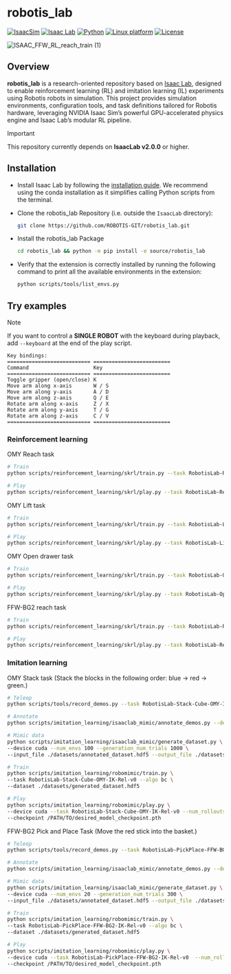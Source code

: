 # robotis_lab

[![IsaacSim](https://img.shields.io/badge/IsaacSim-4.5.0-silver.svg)](https://docs.omniverse.nvidia.com/isaacsim/latest/overview.html)
[![Isaac Lab](https://img.shields.io/badge/IsaacLab-2.0.0-silver)](https://isaac-sim.github.io/IsaacLab)
[![Python](https://img.shields.io/badge/python-3.10-blue.svg)](https://docs.python.org/3/whatsnew/3.10.html)
[![Linux platform](https://img.shields.io/badge/platform-linux--64-orange.svg)](https://releases.ubuntu.com/22.04/)
[![License](https://img.shields.io/badge/license-Apache2.0-yellow.svg)](https://opensource.org/license/apache-2-0)

![ISAAC_FFW_RL_reach_train (1)](https://github.com/user-attachments/assets/5ca984e9-acbb-4505-95d8-a2b04d3b3980)

## Overview

**robotis_lab** is a research-oriented repository based on [Isaac Lab](https://isaac-sim.github.io/IsaacLab), designed to enable reinforcement learning (RL) and imitation learning (IL) experiments using Robotis robots in simulation.
This project provides simulation environments, configuration tools, and task definitions tailored for Robotis hardware, leveraging NVIDIA Isaac Sim’s powerful GPU-accelerated physics engine and Isaac Lab’s modular RL pipeline.

> [!IMPORTANT]
> This repository currently depends on **IsaacLab v2.0.0** or higher.
>

## Installation

- Install Isaac Lab by following the [installation guide](https://isaac-sim.github.io/IsaacLab/main/source/setup/installation/index.html). We recommend using the conda installation as it simplifies calling Python scripts from the terminal.

- Clone the robotis_lab Repository (i.e. outside the `IsaacLab` directory):

  ```bash
  git clone https://github.com/ROBOTIS-GIT/robotis_lab.git
  ```

- Install the robotis_lab Package

  ```bash
  cd robotis_lab && python -m pip install -e source/robotis_lab

  ```

- Verify that the extension is correctly installed by running the following command to print all the available environments in the extension:

  ```bash
  python scripts/tools/list_envs.py
  ```

## Try examples

> [!NOTE]
> If you want to control a **SINGLE ROBOT** with the keyboard during playback, add `--keyboard` at the end of the play script.
>
> ```
> Key bindings:
> =========================== =========================
> Command                     Key
> =========================== =========================
> Toggle gripper (open/close) K      
> Move arm along x-axis       W / S   
> Move arm along y-axis       A / D
> Move arm along z-axis       Q / E
> Rotate arm along x-axis     Z / X
> Rotate arm along y-axis     T / G
> Rotate arm along z-axis     C / V
> =========================== =========================
> ```

### Reinforcement learning

OMY Reach task

```bash
# Train
python scripts/reinforcement_learning/skrl/train.py --task RobotisLab-Reach-OMY-v0 --num_envs=512 --headless

# Play
python scripts/reinforcement_learning/skrl/play.py --task RobotisLab-Reach-OMY-v0 --num_envs=16
```

OMY Lift task

```bash
# Train
python scripts/reinforcement_learning/skrl/train.py --task RobotisLab-Lift-Cube-OMY-v0 --num_envs=512 --headless

# Play
python scripts/reinforcement_learning/skrl/play.py --task RobotisLab-Lift-Cube-OMY-v0 --num_envs=16
```

OMY Open drawer task

```bash
# Train
python scripts/reinforcement_learning/skrl/train.py --task RobotisLab-Open-Drawer-OMY-v0 --num_envs=512 --headless

# Play
python scripts/reinforcement_learning/skrl/play.py --task RobotisLab-Open-Drawer-OMY-v0 --num_envs=16
```

FFW-BG2 reach task

```bash
# Train
python scripts/reinforcement_learning/skrl/train.py --task RobotisLab-Reach-FFW-BG2-v0 --num_envs=512 --headless

# Play
python scripts/reinforcement_learning/skrl/play.py --task RobotisLab-Reach-FFW-BG2-v0 --num_envs=16
```

### Imitation learning

OMY Stack task (Stack the blocks in the following order: blue → red → green.)

```bash
# Teleop
python scripts/tools/record_demos.py --task RobotisLab-Stack-Cube-OMY-IK-Rel-v0 --teleop_device keyboard --dataset_file ./datasets/dataset.hdf5 --num_demos 10

# Annotate
python scripts/imitation_learning/isaaclab_mimic/annotate_demos.py --device cuda --task RobotisLab-Stack-Cube-OMY-IK-Rel-Mimic-v0 --auto --input_file ./datasets/dataset.hdf5 --output_file ./datasets/annotated_dataset.hdf5 --headless

# Mimic data
python scripts/imitation_learning/isaaclab_mimic/generate_dataset.py \
--device cuda --num_envs 100 --generation_num_trials 1000 \
--input_file ./datasets/annotated_dataset.hdf5 --output_file ./datasets/generated_dataset.hdf5 --headless

# Train
python scripts/imitation_learning/robomimic/train.py \
--task RobotisLab-Stack-Cube-OMY-IK-Rel-v0 --algo bc \
--dataset ./datasets/generated_dataset.hdf5

# Play
python scripts/imitation_learning/robomimic/play.py \
--device cuda --task RobotisLab-Stack-Cube-OMY-IK-Rel-v0 --num_rollouts 50 \
--checkpoint /PATH/TO/desired_model_checkpoint.pth
```

FFW-BG2 Pick and Place Task (Move the red stick into the basket.)

```bash
# Teleop
python scripts/tools/record_demos.py --task RobotisLab-PickPlace-FFW-BG2-IK-Rel-v0 --teleop_device keyboard --dataset_file ./datasets/dataset.hdf5 --num_demos 10 --enable_cameras

# Annotate
python scripts/imitation_learning/isaaclab_mimic/annotate_demos.py --device cuda --task RobotisLab-PickPlace-FFW-BG2-Mimic-v0 --input_file ./datasets/dataset.hdf5 --output_file ./datasets/annotated_dataset.hdf5 --enable_cameras

# Mimic data
python scripts/imitation_learning/isaaclab_mimic/generate_dataset.py \
--device cuda --num_envs 20 --generation_num_trials 300 \
--input_file ./datasets/annotated_dataset.hdf5 --output_file ./datasets/generated_dataset.hdf5 --enable_cameras --headless

# Train
python scripts/imitation_learning/robomimic/train.py \
--task RobotisLab-PickPlace-FFW-BG2-IK-Rel-v0 --algo bc \
--dataset ./datasets/generated_dataset.hdf5

# Play
python scripts/imitation_learning/robomimic/play.py \
--device cuda --task RobotisLab-PickPlace-FFW-BG2-IK-Rel-v0  --num_rollouts 50 \
--checkpoint /PATH/TO/desired_model_checkpoint.pth
```